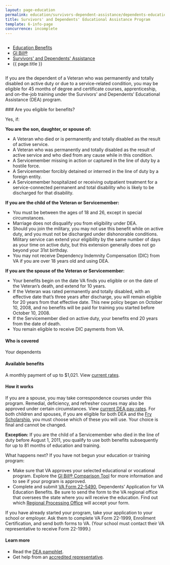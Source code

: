 ```yaml
---
layout: page-education
permalink: education/survivors-dependent-assistance/dependents-education/index.html
title: Survivors' and Dependents' Educational Assistance Program
template: 6-info-page
concurrence: incomplete
---
```


<div class="splash" markdown="0">
<div class="row" markdown="0">
<div class="small-12 columns" markdown="0">

<ul class="breadcrumbs" role="menubar" aria-label="Primary">
<li class="parent"><a href="/education/">Education Benefits</a></li>
<li class="parent"><a href="/education/gi-bill/">GI Bill®</a></li>
<li class="parent"><a href="/education/survivors-dependent-assistance/">Survivors' and Dependents' Assistance</a></li>
<li class="active">{{ page.title }}</li>
</ul>

</div>
</div>
</div>

<div class="main" role="main" markdown="0">

<!--<div class="action-bar">
  <div class="row">
    <div class="small-12 columns">

    </div>
  </div>
</div>-->

<div class="section one" markdown="0">
<div class="primary" markdown="0">
<div class="row" markdown="0">
<div class="small-12 columns" markdown="1">

If you are the dependent of a Veteran who was permanently and totally disabled on active duty or due to a service-related condition, you may be eligible for 45 months of degree and certificate courses, apprenticeship, and on-the-job training under the Survivors' and Dependents’ Educational Assistance (DEA) program.
</div>
<div class="small-12 columns" markdown="1">
<div class="call-out">
### Are you eligible for benefits?

Yes, if:

**You are the son, daughter, or spouse of:**

- A Veteran who died or is permanently and totally disabled as the result of active service.
- A Veteran who was permanently and totally disabled as the result of active service and who died from any cause while in this condition.
- A Servicemember missing in action or captured in the line of duty by a hostile force.
- A Servicemember forcibly detained or interned in the line of duty by a foreign entity.
- A Servicemember hospitalized or receiving outpatient treatment for a service-connected permanent and total disability who is likely to be discharged for that disability.

**If you are the child of the Veteran or Servicemember:**

- You must be between the ages of 18 and 26, except in special circumstances.
- Marriage does not disqualify you from eligibility under DEA.
- Should you join the military, you may not use this benefit while on active duty, and you must not be discharged under dishonorable conditions. Military service can extend your eligibility by the same number of days as your time on active duty, but this extension generally does not go beyond your 31st birthday.
- You may not receive Dependency Indemnity Compensation (DIC) from VA if you are over 18 years old and using DEA.

**If you are the spouse of the Veteran or Servicemember:**

- Your benefits begin on the date VA finds you eligible or on the date of the Veteran’s death, and extend for 10 years.
- If the Veteran was rated permanently and totally disabled, with an effective date that’s three years after discharge, you will remain eligible for 20 years from that effective date. This new policy began on October 10, 2008, and no benefits will be paid for training you started before October 10, 2008.
- If the Servicemember died on active duty, your benefits end 20 years from the date of death.
- You remain eligible to receive DIC payments from VA.

#### Who is covered

Your dependents

#### Available benefits

A monthly payment of up to $1,021. View [current rates](http://www.benefits.va.gov/GIBILL/resources/benefits_resources/rates/ch35/ch35rates100115.asp).

#### How it works
If you are a spouse, you may take correspondence courses under this program. Remedial, deficiency, and refresher courses may also be approved under certain circumstances. View [current DEA pay rates](http://www.benefits.va.gov/gibill/resources/benefits_resources/rate_tables.asp#ch35). For both children and spouses, if you are eligible for both DEA and the [Fry Scholarship](/education/survivors-dependent-assistance/fry-scholarship/), you must choose which of these you will use. Your choice is final and cannot be changed.

**Exception:** If you are the child of a Servicemember who died in the line of duty before August 1, 2011, you qualify to use both benefits subsequently for up to 81 months of education and training.

What happens next?
If you have not begun your education or training program:

- Make sure that VA approves your selected educational or vocational program. Explore the [GI Bill® Comparison Tool](/gi-bill-comparison-tool/) for more information and to see if your program is approved.
- Complete and submit [VA Form 22-5490](http://www.va.gov/vaforms/form_detail.asp?FormNo=22-5490), Dependents’ Application for VA Education Benefits. Be sure to send the form to the VA regional office that oversees the state where you will receive the education. Find out which [Regional Processing Office](http://www.benefits.va.gov/gibill/regional_processing.asp) will accept your form.

If you have already started your program, take your application to your school or employer. Ask them to complete VA Form 22-1999, Enrollment Certification, and send both forms to VA. (Your school must contact their VA representative to receive Form 22-1999.)


#### Learn more

- Read the [DEA pamphlet](http://www.benefits.va.gov/gibill/docs/pamphlets/ch35_pamphlet_2.pdf).
- Get help from an [accredited representative](/disability-benefits/get/filing/help/index.html).

</div>
</div>

</div>
</div>
</div>


</div>
